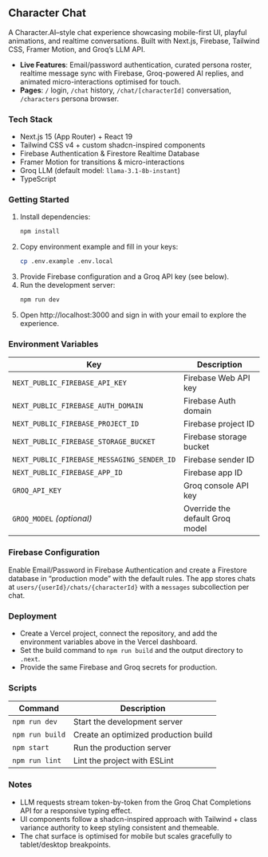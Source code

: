 ## Character Chat

A Character.AI–style chat experience showcasing mobile-first UI, playful animations, and realtime conversations. Built with Next.js, Firebase, Tailwind CSS, Framer Motion, and Groq’s LLM API.

- **Live Features**: Email/password authentication, curated persona roster, realtime message sync with Firebase, Groq-powered AI replies, and animated micro-interactions optimised for touch.
- **Pages**: `/` login, `/chat` history, `/chat/[characterId]` conversation, `/characters` persona browser.

### Tech Stack

- Next.js 15 (App Router) + React 19
- Tailwind CSS v4 + custom shadcn-inspired components
- Firebase Authentication & Firestore Realtime Database
- Framer Motion for transitions & micro-interactions
- Groq LLM (default model: `llama-3.1-8b-instant`)
- TypeScript

### Getting Started

1. Install dependencies:
   ```bash
   npm install
   ```
2. Copy environment example and fill in your keys:
   ```bash
   cp .env.example .env.local
   ```
3. Provide Firebase configuration and a Groq API key (see below).
4. Run the development server:
   ```bash
   npm run dev
   ```
5. Open http://localhost:3000 and sign in with your email to explore the experience.

### Environment Variables

| Key | Description |
| --- | --- |
| `NEXT_PUBLIC_FIREBASE_API_KEY` | Firebase Web API key |
| `NEXT_PUBLIC_FIREBASE_AUTH_DOMAIN` | Firebase Auth domain |
| `NEXT_PUBLIC_FIREBASE_PROJECT_ID` | Firebase project ID |
| `NEXT_PUBLIC_FIREBASE_STORAGE_BUCKET` | Firebase storage bucket |
| `NEXT_PUBLIC_FIREBASE_MESSAGING_SENDER_ID` | Firebase sender ID |
| `NEXT_PUBLIC_FIREBASE_APP_ID` | Firebase app ID |
| `GROQ_API_KEY` | Groq console API key |
| `GROQ_MODEL` _(optional)_ | Override the default Groq model |

### Firebase Configuration

Enable Email/Password in Firebase Authentication and create a Firestore database in “production mode” with the default rules. The app stores chats at `users/{userId}/chats/{characterId}` with a `messages` subcollection per chat.

### Deployment

- Create a Vercel project, connect the repository, and add the environment variables above in the Vercel dashboard.
- Set the build command to `npm run build` and the output directory to `.next`.
- Provide the same Firebase and Groq secrets for production.

### Scripts

| Command | Description |
| --- | --- |
| `npm run dev` | Start the development server |
| `npm run build` | Create an optimized production build |
| `npm start` | Run the production server |
| `npm run lint` | Lint the project with ESLint |

### Notes

- LLM requests stream token-by-token from the Groq Chat Completions API for a responsive typing effect.
- UI components follow a shadcn-inspired approach with Tailwind + class variance authority to keep styling consistent and themeable.
- The chat surface is optimised for mobile but scales gracefully to tablet/desktop breakpoints.
